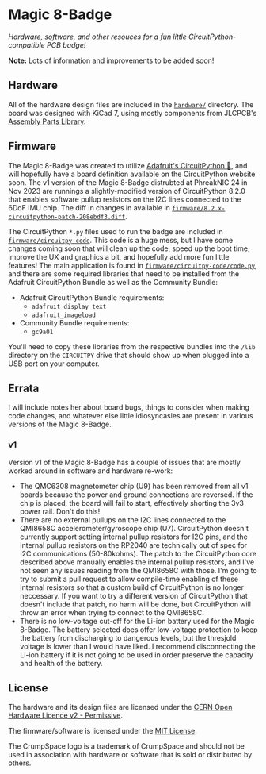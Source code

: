 # Magic 8-Badge

_Hardware, software, and other resouces for a fun little CircuitPython-compatible PCB badge!_

**Note:** Lots of information and improvements to be added soon!

## Hardware

All of the hardware design files are included in the [`hardware/`](./hardware) directory. The board was designed with KiCad 7, using mostly components from JLCPCB's [Assembly Parts Library](https://jlcpcb.com/parts).

## Firmware

The Magic 8-Badge was created to utilize [Adafruit's CircuitPython 🐍](https://circuitpython.org), and will hopefully have a board definition available on the CircuitPython website soon. The v1 version of the Magic 8-Badge distrubted at PhreakNIC 24 in Nov 2023 are runnings a slightly-modified version of CircuitPython 8.2.0 that enables software pullup resistors on the I2C lines connected to the 6DoF IMU chip. The diff in changes in available in [`firmware/8.2.x-circuitpython-patch-208ebdf3.diff`](./firmware/8.2.x-circuitpython-patch-208ebdf3.diff).

The CircuitPython `*.py` files used to run the badge are included in [`firmware/circuitpy-code`](./firmware/circuitpy-code). This code is a huge mess, but I have some changes coming soon that will clean up the code, speed up the boot time, improve the UX and graphics a bit, and hopefully add more fun little features! The main application is found in [`firmware/circuitpy-code/code.py`](./firmware/circuitpy-code/code.py), and there are some required libraries that need to be installed from the Adafruit CircuitPython Bundle as well as the Community Bundle:

- Adafruit CircuitPython Bundle requirements:
  - `adafruit_display_text`
  - `adafruit_imageload`
- Community Bundle requirements:
  - `gc9a01`

You'll need to copy these libraries from the respective bundles into the `/lib` directory on the `CIRCUITPY` drive that should show up when plugged into a USB port on your computer.

## Errata

I will include notes her about board bugs, things to consider when making code changes, and whatever else little idiosyncasies are present in various versions of the Magic 8-Badge.

### v1

Version v1 of the Magic 8-Badge has a couple of issues that are mostly worked around in software and hardware re-work:

- The QMC6308 magnetometer chip (U9) has been removed from all v1 boards because the power and ground connections are reversed. If the chip is placed, the board will fail to start, effectively shorting the 3v3 power rail. Don't do this!
- There are no external pullups on the I2C lines connected to the QMI8658C accelerometer/gyroscope chip (U7). CircuitPython doesn't currently support setting internal pullup resistors for I2C pins, and the internal pullup resistors on the RP2040 are technically out of spec for I2C communications (50-80kohms). The patch to the CircuitPython core described above manually enables the internal pullup resistors, and I've not seen any issues reading from the QMI8658C with those. I'm going to try to submit a pull request to allow compile-time enabling of these internal resistors so that a custom build of CircuitPython is no longer neccessary. If you want to try a different version of CircuitPython that doesn't include that patch, no harm will be done, but CircuitPython will throw an error when trying to connect to the QMI8658C.
- There is no low-voltage cut-off for the Li-ion battery used for the Magic 8-Badge. The battery selected does offer low-voltage protection to keep the battery from discharging to dangerous levels, but the thresjold voltage is lower than I would have liked. I recommend disconnecting the Li-ion battery if it is not going to be used in order preserve the capacity and health of the battery.

## License

The hardware and its design files are licensed under the [CERN Open Hardware Licence v2 - Permissive](./hardware/LICENSE.TXT).

The firmware/software is licensed under the [MIT License](./firmware/LICENSE.TXT).

The CrumpSpace logo is a trademark of CrumpSpace and should not be used in association with hardware or software that is sold or distributed by others.

